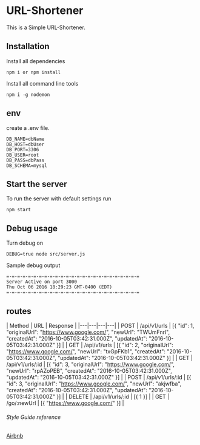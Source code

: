 # URL-Shortener
This is a Simple URL-Shortener.

## Installation

Install all dependencies
```
npm i or npm install
```

Install all command line tools
```
npm i -g nodemon
```

## env
create a .env file.
```
DB_NAME=dbName
DB_HOST=dbUser
DB_PORT=3306
DB_USER=root
DB_PASS=dbPass
DB_SCHEMA=mysql
```

## Start the server

To run the server with default settings run
```
npm start
```

## Debug usage

Turn debug on
```
DEBUG=true node src/server.js
```

Sample debug output
```
=-=-=-=-=-=-=-=-=-=-=-=-=-=-=-=-=-=-=-=-=-=-=-=-=
Server Active on port 3000
Thu Oct 06 2016 18:29:23 GMT-0400 (EDT)
=-=-=-=-=-=-=-=-=-=-=-=-=-=-=-=-=-=-=-=-=-=-=-=-=
```

## routes

| Method | URL | Response |
|---|---|---|---|
| POST | /api/v1/urls | [{ "id": 1, "originalUrl": "https://www.google.com/", "newUrl": "TWUmFnrl", "createdAt": "2016-10-05T03:42:31.000Z", "updatedAt": "2016-10-05T03:42:31.000Z" }] |
| GET | /api/v1/urls | [{ "id": 2, "originalUrl": "https://www.google.com/", "newUrl": "txGpFKb1", "createdAt": "2016-10-05T03:42:31.000Z", "updatedAt": "2016-10-05T03:42:31.000Z" }] |
| GET | /api/v1/urls/:id | [{ "id": 3, "originalUrl": "https://www.google.com/", "newUrl": "rpAZoPEB", "createdAt": "2016-10-05T03:42:31.000Z", "updatedAt": "2016-10-05T03:42:31.000Z" }] |
| POST | /api/v1/urls/:id | [{ "id": 3, "originalUrl": "https://www.google.com/", "newUrl": "akjwfba", "createdAt": "2016-10-05T03:42:31.000Z", "updatedAt": "2016-10-05T03:42:31.000Z" }] |
| DELETE | /api/v1/urls/:id | [{ 1 }] |
| GET | /go/:newUrl | [{ "https://www.google.com/" }] |

###### Style Guide reference
[Airbnb](https://github.com/airbnb/javascript)
